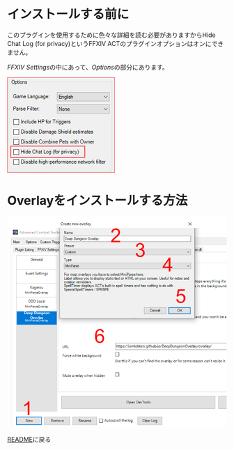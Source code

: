 # インストールする前に

このプラグインを使用するために色々な詳細を読む必要がありますからHide Chat Log (for privacy)というFFXIV ACTのプラグインオプションはオンにできません。

*FFXIV Settings*の中にあって、*Options*の部分にあります。

<img src="Install02.png">

# Overlayをインストールする方法

<img src="Install01.png">
	
[README](README.md)に戻る
